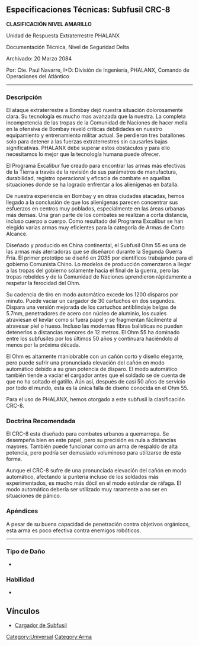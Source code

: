 ## Especificaciones Técnicas: Subfusil CRC-8

**CLASIFICACIÓN NIVEL AMARILLO**

Unidad de Respuesta Extraterrestre PHALANX

Documentación Técnica, Nivel de Seguridad Delta

Archivado: 20 Marzo 2084

Por: Cte. Paul Navarre, I+D: División de Ingeniería, PHALANX, Comando de
Operaciones del Atlántico

------------------------------------------------------------------------

### Descripción

El ataque extraterrestre a Bombay dejó nuestra situación dolorosamente
clara. Su tecnología es mucho mas avanzada que la nuestra. La completa
incompetencia de las tropas de la Comunidad de Naciones de hacer mella
en la ofensiva de Bombay reveló críticas debilidades en nuestro
equipamiento y entrenamiento militar actual. Se perdieron tres
batallones solo para detener a las fuerzas extraterrestres sin causarles
bajas significativas. PHALANX debe superar estos obstáculos y para ello
necesitamos lo mejor que la tecnología humana puede ofrecer.

El Programa Excalibur fue creado para encontrar las armas más efectivas
de la Tierra a través de la revisión de sus parámetros de manufactura,
durabilidad, registro operacional y eficacia de combate en aquellas
situaciones donde se ha logrado enfrentar a los alienígenas en batalla.

De nuestra experiencia en Bombay y en otras ciudades atacadas, hemos
llegado a la conclusión de que los alienígenas parecen concentrar sus
esfuerzos en centros muy poblados, especialmente en las áreas urbanas
más densas. Una gran parte de los combates se realizan a corta
distancia, incluso cuerpo a cuerpo. Como resultado del Programa
Excalibur se han elegido varias armas muy eficientes para la categoría
de Armas de Corto Alcance.

Diseñado y producido en China continental, el Subfusil Ohm 55 es una de
las armas más aterradoras que se diseñaron durante la Segunda Guerra
Fría. El primer prototipo se diseñó en 2035 por científicos trabajando
para el gobierno Comunista Chino. Lo modelos de producción comenzaron a
llegar a las tropas del gobierno solamente hacia el final de la guerra,
pero las tropas rebeldes y de la Comunidad de Naciones aprendieron
rápidamente a respetar la ferocidad del Ohm.

Su cadencia de tiro en modo automático excede los 1200 disparos por
minuto. Puede vaciar un cargador de 30 cartuchos en dos segundos.
Dispara una versión mejorada de los cartuchos antiblindaje belgas de
5.7mm, penetradores de acero con núcleo de aluminio, los cuales
atraviesan el kevlar como si fuera papel y se fragmentan fácilmente al
atravesar piel o hueso. Incluso las modernas fibras balísticas no pueden
detenerlos a distancias menores de 12 metros. El Ohm 55 ha dominado
entre los subfusiles por los últimos 50 años y continuara haciéndolo al
menos por la próxima década.

El Ohm es altamente maniobrable con un cañón corto y diseño elegante,
pero puede sufrir una pronunciada elevación del cañón en modo automático
debido a su gran potencia de disparo. El modo automático también tiende
a vaciar el cargador antes que el soldado se de cuenta de que no ha
soltado el gatillo. Aún así, después de casi 50 años de servicio por
todo el mundo, esta es la única falla de diseño conocida en el Ohm 55.

Para el uso de PHALANX, hemos otorgado a este subfusil la clasificación
CRC-8.

### Doctrina Recomendada

El CRC-8 esta diseñado para combates urbanos a quemarropa. Se desempeña
bien en este papel, pero su precisión es nula a distancias mayores.
También puede funcionar como un arma de respaldo de alta potencia, pero
podría ser demasiado voluminoso para utilizarse de esta forma.

Aunque el CRC-8 sufre de una pronunciada elevación del cañón en modo
automático, afectando la puntería incluso de los soldados más
experimentados, es mucho más dócil en el modo estándar de ráfaga. El
modo automático debería ser utilizado muy raramente a no ser en
situaciones de pánico.

### Apéndices

A pesar de su buena capacidad de penetración contra objetivos orgánicos,
esta arma es poco efectiva contra enemigos robóticos.

------------------------------------------------------------------------

### Tipo de Daño

-

### Habilidad

-

## Vínculos

- [Cargador de Subfusil](Translation:Smg_mag_txt/es "wikilink")

[Category:Universal](Category:Universal "wikilink")
[Category:Arma](Category:Arma "wikilink")